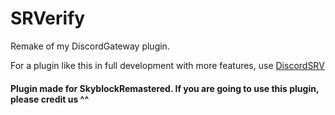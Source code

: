 # SRVerify
Remake of my DiscordGateway plugin. 

For a plugin like this in full development with more features, use [DiscordSRV]("https://github.com/DiscordSRV/DiscordSRV")

#### Plugin made for SkyblockRemastered. If you are going to use this plugin, please credit us ^^
